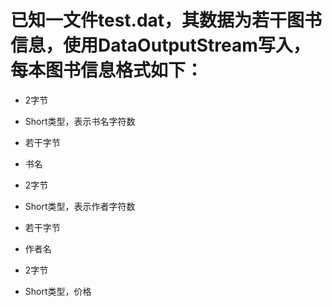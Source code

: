 # 已知一文件test.dat，其数据为若干图书信息，使用DataOutputStream写入，每本图书信息格式如下：
* 2字节
* Short类型，表示书名字符数

* 若干字节
* 书名

* 2字节
* Short类型，表示作者字符数

* 若干字节
* 作者名

* 2字节
* Short类型，价格
